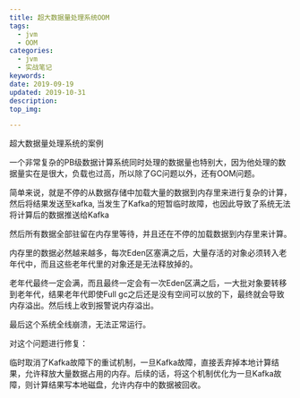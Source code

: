 ```yaml
---
title: 超大数据量处理系统OOM
tags:
  - jvm
  - OOM
categories:
  - jvm
  - 实战笔记
keywords: 
date: 2019-09-19
updated: 2019-10-31
description: 
top_img:

---
```




超大数据量处理系统的案例

一个非常复杂的PB级数据计算系统同时处理的数据量也特别大，因为他处理的数据量实在是很大，负载也过高，所以除了GC问题以外，还有OOM问题。



简单来说，就是不停的从数据存储中加载大量的数据到内存里来进行复杂的计算，然后将结果发送至kafka, 当发生了Kafka的短暂临时故障，也因此导致了系统无法将计算后的数据推送给Kafka



然后所有数据全部驻留在内存里等待，并且还在不停的加载数据到内存里来计算。



内存里的数据必然越来越多，每次Eden区塞满之后，大量存活的对象必须转入老年代中，而且这些老年代里的对象还是无法释放掉的。



老年代最终一定会满，而且最终一定会有一次Eden区满之后，一大批对象要转移到老年代，结果老年代即使Full gc之后还是没有空间可以放的下，最终就会导致内存溢出。然后线上收到报警说内存溢出。



最后这个系统全线崩溃，无法正常运行。



对这个问题进行修复：



临时取消了Kafka故障下的重试机制，一旦Kafka故障，直接丢弃掉本地计算结果，允许释放大量数据占用的内存。后续的话，将这个机制优化为一旦Kafka故障，则计算结果写本地磁盘，允许内存中的数据被回收。

